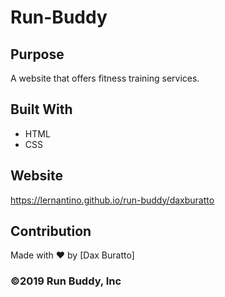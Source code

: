 # Run-Buddy

## Purpose
A website that offers fitness training services.

## Built With
* HTML
* CSS

## Website
https://lernantino.github.io/run-buddy/daxburatto

## Contribution
Made with ❤️ by [Dax Buratto]

### ©️2019 Run Buddy, Inc 
